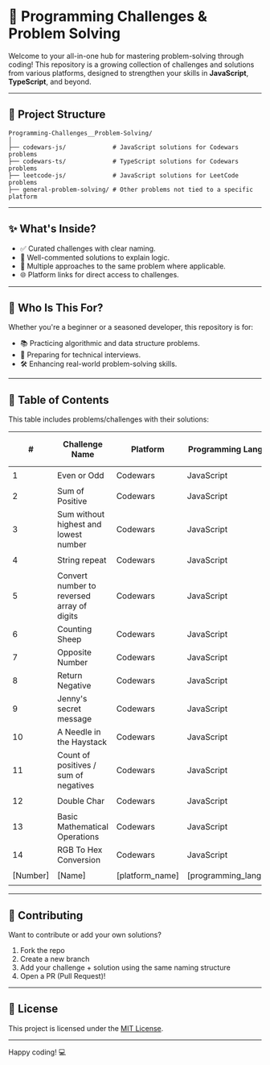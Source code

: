# 🧠 Programming Challenges & Problem Solving

Welcome to your all-in-one hub for mastering problem-solving through coding! This repository is a growing collection of challenges and solutions from various platforms, designed to strengthen your skills in **JavaScript**, **TypeScript**, and beyond.

---

## 📂 Project Structure

```
Programming-Challenges__Problem-Solving/
│
├── codewars-js/             # JavaScript solutions for Codewars problems
├── codewars-ts/             # TypeScript solutions for Codewars problems
├── leetcode-js/             # JavaScript solutions for LeetCode problems
├── general-problem-solving/ # Other problems not tied to a specific platform
```


---

## ✨ What's Inside?

- ✅ Curated challenges with clear naming.
- 🧾 Well-commented solutions to explain logic.
- 🧠 Multiple approaches to the same problem where applicable.
- 🌐 Platform links for direct access to challenges.

---

## 🚀 Who Is This For?

Whether you're a beginner or a seasoned developer, this repository is for:

- 📚 Practicing algorithmic and data structure problems.
- 🧪 Preparing for technical interviews.
- 🛠️ Enhancing real-world problem-solving skills.

---

## 📘 Table of Contents
This table includes problems/challenges with their solutions:

| #  | Challenge Name                       | Platform     | Programming Language   | Challenge Link | Solution Link [GitHub] |
|----|------------------------------------|--------------|------------|----------------|----------------|
| 1  | Even or Odd                        | Codewars     | JavaScript | <a href="https://www.codewars.com/kata/53da3dbb4a5168369a0000fe" title="Preview the Codewars Challenge">Challenge <img src="https://github.com/user-attachments/assets/943407db-56e8-4d5f-b1f2-915eacda0eb4" width="10" height="10"></a> | <a href="https://github.com/Ahmed-Maher77/JavaScript-Problem-Solving-Codewars/blob/main/%5B1%5D%20even-or-odd.js" title="Even or Odd">Solution <img src="https://github.com/user-attachments/assets/943407db-56e8-4d5f-b1f2-915eacda0eb4" width="10" height="10"></a> |
| 2  | Sum of Positive                            | Codewars     | JavaScript | <a href="https://www.codewars.com/kata/5715eaedb436cf5606000381" title="Preview the Challenge on Codewars">Challenge <img src="https://github.com/Ahmed-Maher77/Kasper_Template/assets/112467034/bded4679-40d0-4053-98d6-e313fc1b6e43" width="10" height="10"></a> | <a href="https://github.com/Ahmed-Maher77/JavaScript-Problem-Solving-Codewars/blob/main/%5B2%5D%20sum-of-positive.js" title="Sum of Positive">Solution <img src="https://github.com/user-attachments/assets/943407db-56e8-4d5f-b1f2-915eacda0eb4" width="10" height="10"></a> |
| 3  | Sum without highest and lowest number                            | Codewars     | JavaScript | <a href="https://www.codewars.com/kata/576b93db1129fcf2200001e6" title="Preview the Challenge on Codewars">Challenge <img src="https://github.com/user-attachments/assets/943407db-56e8-4d5f-b1f2-915eacda0eb4" width="10" height="10"></a> | <a href="https://github.com/Ahmed-Maher77/JavaScript-Problem-Solving-Codewars/blob/main/%5B3%5D%20sum-without-highest-and-lowest-number.js" title="Sum without highest and lowest number">Solution <img src="https://github.com/user-attachments/assets/943407db-56e8-4d5f-b1f2-915eacda0eb4" width="10" height="10"></a> |
| 4  | String repeat                            | Codewars     | JavaScript | <a href="https://www.codewars.com/kata/57a0e5c372292dd76d000d7e" title="Preview the Challenge on Codewars">Challenge <img src="https://github.com/user-attachments/assets/943407db-56e8-4d5f-b1f2-915eacda0eb4" width="10" height="10"></a> | <a href="https://github.com/Ahmed-Maher77/JavaScript-Problem-Solving-Codewars/blob/main/%5B4%5D%20string-repeat.js" title="String repeat">Solution <img src="https://github.com/user-attachments/assets/943407db-56e8-4d5f-b1f2-915eacda0eb4" width="10" height="10"></a> |
| 5  | Convert number to reversed array of digits                            | Codewars     | JavaScript | <a href="https://www.codewars.com/kata/5583090cbe83f4fd8c000051" title="Preview the Challenge on Codewars">Challenge <img src="https://github.com/user-attachments/assets/943407db-56e8-4d5f-b1f2-915eacda0eb4" width="10" height="10"></a> | <a href="https://github.com/Ahmed-Maher77/JavaScript-Problem-Solving-Codewars/blob/main/%5B5%5D%20convert-number-to-reversed-array-of-digits.js" title="Convert number to reversed array of digits">Solution <img src="https://github.com/user-attachments/assets/943407db-56e8-4d5f-b1f2-915eacda0eb4" width="10" height="10"></a> |
| 6  | Counting Sheep                            | Codewars     | JavaScript | <a href="https://www.codewars.com/kata/54edbc7200b811e956000556" title="Preview the Challenge on Codewars">Challenge <img src="https://github.com/user-attachments/assets/943407db-56e8-4d5f-b1f2-915eacda0eb4" width="10" height="10"></a> | <a href="https://github.com/Ahmed-Maher77/JavaScript-Problem-Solving-Codewars/blob/main/%5B6%5D%20counting-sheep.js" title="Counting Sheep">Solution <img src="https://github.com/user-attachments/assets/943407db-56e8-4d5f-b1f2-915eacda0eb4" width="10" height="10"></a> |
| 7  | Opposite Number                            | Codewars     | JavaScript | <a href="https://www.codewars.com/kata/56dec885c54a926dcd001095" title="Preview the Challenge on Codewars">Challenge <img src="https://github.com/user-attachments/assets/943407db-56e8-4d5f-b1f2-915eacda0eb4" width="10" height="10"></a> | <a href="https://github.com/Ahmed-Maher77/JavaScript-Problem-Solving-Codewars/blob/main/%5B7%5D%20opposite-number.js" title="Opposite Number">Solution <img src="https://github.com/user-attachments/assets/943407db-56e8-4d5f-b1f2-915eacda0eb4" width="10" height="10"></a> |
| 8  | Return Negative                            | Codewars     | JavaScript | <a href="https://www.codewars.com/kata/55685cd7ad70877c23000102" title="Preview the Challenge on Codewars">Challenge <img src="https://github.com/user-attachments/assets/943407db-56e8-4d5f-b1f2-915eacda0eb4" width="10" height="10"></a> | <a href="https://github.com/Ahmed-Maher77/JavaScript-Problem-Solving-Codewars/blob/main/%5B8%5D%20return-negative.js" title="Return Negative">Solution <img src="https://github.com/user-attachments/assets/943407db-56e8-4d5f-b1f2-915eacda0eb4" width="10" height="10"></a> |
| 9  | Jenny's secret message                            | Codewars     | JavaScript | <a href="https://www.codewars.com/kata/55225023e1be1ec8bc000390" title="Preview the Challenge on Codewars">Challenge <img src="https://github.com/user-attachments/assets/943407db-56e8-4d5f-b1f2-915eacda0eb4" width="10" height="10"></a> | <a href="https://github.com/Ahmed-Maher77/JavaScript-Problem-Solving-Codewars/blob/main/%5B9%5D%20jenny's-secret-message.js" title="Jenny's secret message">Solution <img src="https://github.com/user-attachments/assets/943407db-56e8-4d5f-b1f2-915eacda0eb4" width="10" height="10"></a> |
| 10  | A Needle in the Haystack                            | Codewars     | JavaScript | <a href="https://www.codewars.com/kata/56676e8fabd2d1ff3000000c" title="Preview the Challenge on Codewars">Challenge <img src="https://github.com/user-attachments/assets/943407db-56e8-4d5f-b1f2-915eacda0eb4" width="10" height="10"></a> | <a href="https://github.com/Ahmed-Maher77/JavaScript-Problem-Solving-Codewars/blob/main/%5B10%5D%20a-needle-in-the-haystack.js" title="A Needle in the Haystack">Solution <img src="https://github.com/user-attachments/assets/943407db-56e8-4d5f-b1f2-915eacda0eb4" width="10" height="10"></a> |
| 11  | Count of positives / sum of negatives                            | Codewars     | JavaScript | <a href="https://www.codewars.com/kata/576bb71bbbcf0951d5000044" title="Preview the Challenge on Codewars">Challenge <img src="https://github.com/user-attachments/assets/943407db-56e8-4d5f-b1f2-915eacda0eb4" width="10" height="10"></a> | <a href="https://github.com/Ahmed-Maher77/JavaScript-Problem-Solving-Codewars/blob/main/%5B11%5D%20count-of-positives__sum-of-negatives.js" title="Count of positives / sum of negatives">Solution <img src="https://github.com/user-attachments/assets/943407db-56e8-4d5f-b1f2-915eacda0eb4" width="10" height="10"></a> |
| 12  | Double Char                            | Codewars     | JavaScript | <a href="https://www.codewars.com/kata/56b1f01c247c01db92000076" title="Preview the Challenge on Codewars">Challenge <img src="https://github.com/user-attachments/assets/943407db-56e8-4d5f-b1f2-915eacda0eb4" width="10" height="10"></a> | <a href="https://github.com/Ahmed-Maher77/JavaScript-Problem-Solving-Codewars/blob/main/%5B12%5D%20double-char.js" title="Basic Mathematical Operations">Solution <img src="https://github.com/user-attachments/assets/943407db-56e8-4d5f-b1f2-915eacda0eb4" width="10" height="10"></a> |
| 13  | Basic Mathematical Operations                            | Codewars     | JavaScript | <a href="https://www.codewars.com/kata/57356c55867b9b7a60000bd7" title="Preview the Challenge on Codewars">Challenge <img src="https://github.com/user-attachments/assets/943407db-56e8-4d5f-b1f2-915eacda0eb4" width="10" height="10"></a> | <a href="https://github.com/Ahmed-Maher77/JavaScript-Problem-Solving-Codewars/blob/main/%5B13%5D%20basic-mathematical-operations.js" title="Double Char">Solution <img src="https://github.com/user-attachments/assets/943407db-56e8-4d5f-b1f2-915eacda0eb4" width="10" height="10"></a> |
| 14  | RGB To Hex Conversion                            | Codewars     | JavaScript | <a href="https://www.codewars.com/kata/513e08acc600c94f01000001" title="Preview the Challenge on Codewars">Challenge <img src="https://github.com/user-attachments/assets/943407db-56e8-4d5f-b1f2-915eacda0eb4" width="10" height="10"></a> | <a href="https://github.com/Ahmed-Maher77/JavaScript-Problem-Solving-Codewars/blob/main/%5B14%5D%20rgb-to-hex-conversion.js" title="RGB To Hex Conversion">Solution <img src="https://github.com/user-attachments/assets/943407db-56e8-4d5f-b1f2-915eacda0eb4" width="10" height="10"></a> |
| [Number]  | [Name]                            | [platform_name]     | [programming_language] | <a href="[challenge_link]" title="Preview the Challenge on [platform_name]">Challenge <img src="https://github.com/user-attachments/assets/943407db-56e8-4d5f-b1f2-915eacda0eb4" width="10" height="10"></a> | <a href="[github_challenge_link]" title="[challenge_name]">Solution <img src="https://github.com/user-attachments/assets/943407db-56e8-4d5f-b1f2-915eacda0eb4" width="10" height="10"></a> |


<!--
| 3  | Find the Missing Number            | Custom       | TypeScript | -              | [Solution](./general-problem-solving/[3]%20find-missing-number.ts) |
-->


---

## 🤝 Contributing

Want to contribute or add your own solutions?

1. Fork the repo
2. Create a new branch
3. Add your challenge + solution using the same naming structure
4. Open a PR (Pull Request)!

---

## 📜 License

This project is licensed under the [MIT License](LICENSE).

---

Happy coding! 💻
